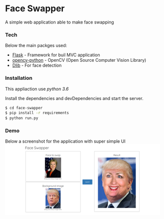 # Face Swapper

A simple web application able to make face swapping


### Tech

Below the main packges used:

* [Flask](http://flask.pocoo.org/) - Framework for buil MVC application
* [opencv-python](https://opencv-python-tutroals.readthedocs.io/en/latest/) - OpenCV (Open Source Computer Vision Library)
* [Dlib](http://dlib.net/) - For face detection


### Installation

This appliaction use *python 3.6*

Install the dependencies and devDependencies and start the server.

```sh
$ cd face-swapper
$ pip install -r requirements
$ python run.py
```

### Demo
Below a screenshot for the application with super simple UI
![homeage](https://raw.githubusercontent.com/paoloripamonti/face-swapper/master/faces/homepage.png)
